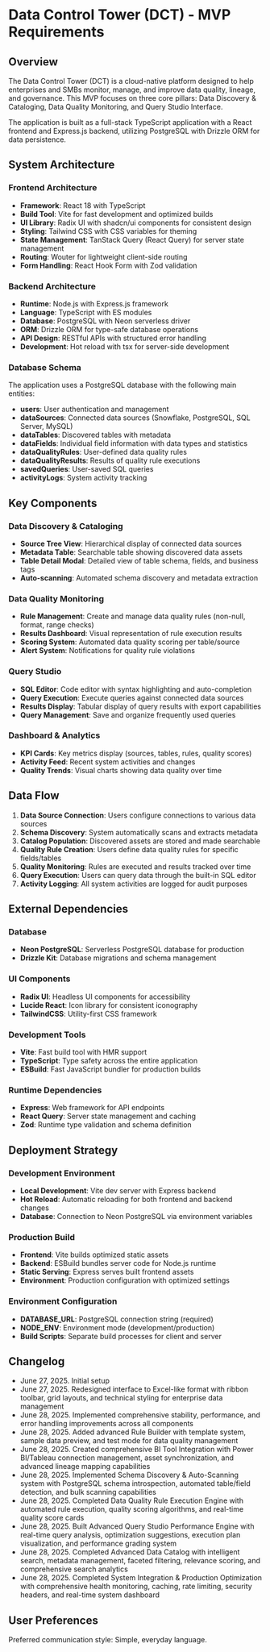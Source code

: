 # Data Control Tower (DCT) - MVP Requirements

## Overview

The Data Control Tower (DCT) is a cloud-native platform designed to help enterprises and SMBs monitor, manage, and improve data quality, lineage, and governance. This MVP focuses on three core pillars: Data Discovery & Cataloging, Data Quality Monitoring, and Query Studio Interface.

The application is built as a full-stack TypeScript application with a React frontend and Express.js backend, utilizing PostgreSQL with Drizzle ORM for data persistence.

## System Architecture

### Frontend Architecture
- **Framework**: React 18 with TypeScript
- **Build Tool**: Vite for fast development and optimized builds
- **UI Library**: Radix UI with shadcn/ui components for consistent design
- **Styling**: Tailwind CSS with CSS variables for theming
- **State Management**: TanStack Query (React Query) for server state management
- **Routing**: Wouter for lightweight client-side routing
- **Form Handling**: React Hook Form with Zod validation

### Backend Architecture
- **Runtime**: Node.js with Express.js framework
- **Language**: TypeScript with ES modules
- **Database**: PostgreSQL with Neon serverless driver
- **ORM**: Drizzle ORM for type-safe database operations
- **API Design**: RESTful APIs with structured error handling
- **Development**: Hot reload with tsx for server-side development

### Database Schema
The application uses a PostgreSQL database with the following main entities:
- **users**: User authentication and management
- **dataSources**: Connected data sources (Snowflake, PostgreSQL, SQL Server, MySQL)
- **dataTables**: Discovered tables with metadata
- **dataFields**: Individual field information with data types and statistics
- **dataQualityRules**: User-defined data quality rules
- **dataQualityResults**: Results of quality rule executions
- **savedQueries**: User-saved SQL queries
- **activityLogs**: System activity tracking

## Key Components

### Data Discovery & Cataloging
- **Source Tree View**: Hierarchical display of connected data sources
- **Metadata Table**: Searchable table showing discovered data assets
- **Table Detail Modal**: Detailed view of table schema, fields, and business tags
- **Auto-scanning**: Automated schema discovery and metadata extraction

### Data Quality Monitoring
- **Rule Management**: Create and manage data quality rules (non-null, format, range checks)
- **Results Dashboard**: Visual representation of rule execution results
- **Scoring System**: Automated data quality scoring per table/source
- **Alert System**: Notifications for quality rule violations

### Query Studio
- **SQL Editor**: Code editor with syntax highlighting and auto-completion
- **Query Execution**: Execute queries against connected data sources
- **Results Display**: Tabular display of query results with export capabilities
- **Query Management**: Save and organize frequently used queries

### Dashboard & Analytics
- **KPI Cards**: Key metrics display (sources, tables, rules, quality scores)
- **Activity Feed**: Recent system activities and changes
- **Quality Trends**: Visual charts showing data quality over time

## Data Flow

1. **Data Source Connection**: Users configure connections to various data sources
2. **Schema Discovery**: System automatically scans and extracts metadata
3. **Catalog Population**: Discovered assets are stored and made searchable
4. **Quality Rule Creation**: Users define data quality rules for specific fields/tables
5. **Quality Monitoring**: Rules are executed and results tracked over time
6. **Query Execution**: Users can query data through the built-in SQL editor
7. **Activity Logging**: All system activities are logged for audit purposes

## External Dependencies

### Database
- **Neon PostgreSQL**: Serverless PostgreSQL database for production
- **Drizzle Kit**: Database migrations and schema management

### UI Components
- **Radix UI**: Headless UI components for accessibility
- **Lucide React**: Icon library for consistent iconography
- **TailwindCSS**: Utility-first CSS framework

### Development Tools
- **Vite**: Fast build tool with HMR support
- **TypeScript**: Type safety across the entire application
- **ESBuild**: Fast JavaScript bundler for production builds

### Runtime Dependencies
- **Express**: Web framework for API endpoints
- **React Query**: Server state management and caching
- **Zod**: Runtime type validation and schema definition

## Deployment Strategy

### Development Environment
- **Local Development**: Vite dev server with Express backend
- **Hot Reload**: Automatic reloading for both frontend and backend changes
- **Database**: Connection to Neon PostgreSQL via environment variables

### Production Build
- **Frontend**: Vite builds optimized static assets
- **Backend**: ESBuild bundles server code for Node.js runtime
- **Static Serving**: Express serves built frontend assets
- **Environment**: Production configuration with optimized settings

### Environment Configuration
- **DATABASE_URL**: PostgreSQL connection string (required)
- **NODE_ENV**: Environment mode (development/production)
- **Build Scripts**: Separate build processes for client and server

## Changelog
- June 27, 2025. Initial setup
- June 27, 2025. Redesigned interface to Excel-like format with ribbon toolbar, grid layouts, and technical styling for enterprise data management
- June 28, 2025. Implemented comprehensive stability, performance, and error handling improvements across all components
- June 28, 2025. Added advanced Rule Builder with template system, sample data preview, and test mode for data quality management
- June 28, 2025. Created comprehensive BI Tool Integration with Power BI/Tableau connection management, asset synchronization, and advanced lineage mapping capabilities
- June 28, 2025. Implemented Schema Discovery & Auto-Scanning system with PostgreSQL schema introspection, automated table/field detection, and bulk scanning capabilities
- June 28, 2025. Completed Data Quality Rule Execution Engine with automated rule execution, quality scoring algorithms, and real-time quality score cards
- June 28, 2025. Built Advanced Query Studio Performance Engine with real-time query analysis, optimization suggestions, execution plan visualization, and performance grading system
- June 28, 2025. Completed Advanced Data Catalog with intelligent search, metadata management, faceted filtering, relevance scoring, and comprehensive search analytics
- June 28, 2025. Completed System Integration & Production Optimization with comprehensive health monitoring, caching, rate limiting, security headers, and real-time system dashboard

## User Preferences

Preferred communication style: Simple, everyday language.